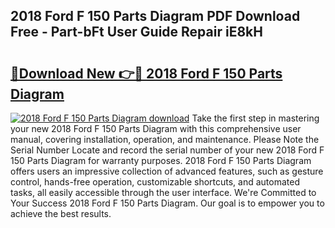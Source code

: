 ## 2018 Ford F 150 Parts Diagram PDF Download Free - Part-bFt User Guide Repair iE8kH

# <h2><a href="http://dfrms8i.blite.top/?on=2018+Ford+F+150+Parts+Diagram">🔗Download New 👉🔴 2018 Ford F 150 Parts Diagram</a></h2>

[![2018 Ford F 150 Parts Diagram download](https://i.imgur.com/lujVjoI.png)](http://dfrms8i.blite.top/?on=2018+Ford+F+150+Parts+Diagram)
Take the first step in mastering your new 2018 Ford F 150 Parts Diagram with this comprehensive user manual, covering installation, operation, and maintenance. Please Note the Serial Number Locate and record the serial number of your new 2018 Ford F 150 Parts Diagram for warranty purposes. 2018 Ford F 150 Parts Diagram offers users an impressive collection of advanced features, such as gesture control, hands-free operation, customizable shortcuts, and automated tasks, all easily accessible through the user interface. We're Committed to Your Success 2018 Ford F 150 Parts Diagram. Our goal is to empower you to achieve the best results.
